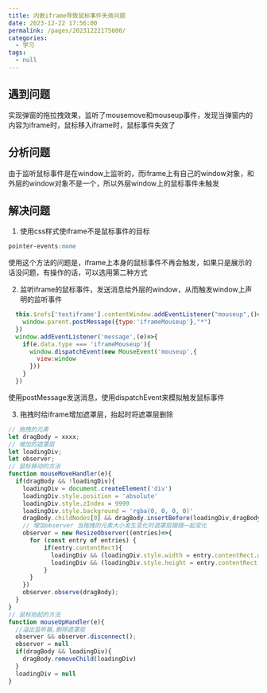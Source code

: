 ```yaml
---
title: 内嵌iframe导致鼠标事件失效问题
date: 2023-12-22 17:56:00
permalink: /pages/20231222175600/
categories:
  - 学习
tags:
  - null
---
```


## 遇到问题

实现弹窗的拖拉拽效果，监听了mousemove和mouseup事件，发现当弹窗内的内容为iframe时，鼠标移入iframe时，鼠标事件失效了

## 分析问题

由于监听鼠标事件是在window上监听的，而iframe上有自己的window对象，和外层的window对象不是一个，所以外层window上的鼠标事件未触发

## 解决问题

1. 使用css样式使iframe不是鼠标事件的目标

```css
pointer-events:none
```
使用这个方法的问题是，iframe上本身的鼠标事件不再会触发，如果只是展示的话没问题，有操作的话，可以选用第二种方式

2. 监听iframe的鼠标事件，发送消息给外层的window，从而触发window上声明的监听事件

```js
  this.$refs['testiframe'].contentWindow.addEventListener("mouseup",()=>{
    window.parent.postMessage({type:'iframeMouseup'},"*")
  })
  window.addEventListener('message',(e)=>{
    if(e.data.type === 'iframeMouseup'){
      window.dispatchEvent(new MouseEvent('mouseup',{
        view:window
      }))
    }
  })  
```

使用postMessage发送消息，使用dispatchEvent来模拟触发鼠标事件

3. 拖拽时给iframe增加遮罩层，抬起时将遮罩层删除

```js
// 拖拽的元素
let dragBody = xxxx;
// 增加的遮罩层
let loadingDiv;
let observer;
// 鼠标移动的方法
function mouseMoveHandler(e){
  if(dragBody && !loadingDiv){
    loadingDiv = document.createElement('div')
    loadingDiv.style.position = 'absolute'
    loadingDiv.style.zIndex = 9999
    loadingDiv.style.background = 'rgba(0, 0, 0, 0)'
    dragBody.childNodes[0] && dragBody.insertBefore(loadingDiv,dragBody.childNodes[0])
    // 增加observer 当拖拽的元素大小发生变化时遮罩层跟随一起变化
    observer = new ResizeObserver((entries)=>{
      for (const entry of entries) {
          if(entry.contentRect){
            loadingDiv && (loadingDiv.style.width = entry.contentRect.width + 'px')
            loadingDiv && (loadingDiv.style.height = entry.contentRect.height + 'px')
          }
      }
    })
    observer.observe(dragBody);
  }
}
// 鼠标抬起的方法
function mouseUpHandler(e){
  //溢出监听器,删除遮罩层
  observer && observer.disconnect();
  observer = null
  if(dragBody && loadingDiv){
    dragBody.removeChild(loadingDiv)
  }
  loadingDiv = null
}

```







